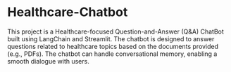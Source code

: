 # Healthcare-Chatbot
This project is a Healthcare-focused Question-and-Answer (Q&amp;A) ChatBot built using LangChain and Streamlit. The chatbot is designed to answer questions related to healthcare topics based on the documents provided (e.g., PDFs). The chatbot can handle conversational memory, enabling a smooth dialogue with users.
